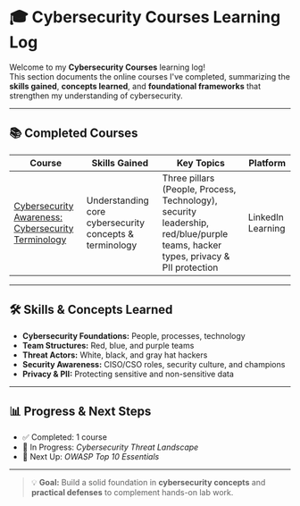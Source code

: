 # 🎓 Cybersecurity Courses Learning Log

Welcome to my **Cybersecurity Courses** learning log!  
This section documents the online courses I've completed, summarizing the **skills gained**, **concepts learned**, and **foundational frameworks** that strengthen my understanding of cybersecurity.

---

## 📚 Completed Courses

| Course | Skills Gained | Key Topics | Platform |
|--------|---------------|------------|----------|
| [Cybersecurity Awareness: Cybersecurity Terminology](./cybersecurity-terminology.md) | Understanding core cybersecurity concepts & terminology | Three pillars (People, Process, Technology), security leadership, red/blue/purple teams, hacker types, privacy & PII protection | LinkedIn Learning |

---

## 🛠️ Skills & Concepts Learned
- **Cybersecurity Foundations:** People, processes, technology
- **Team Structures:** Red, blue, and purple teams  
- **Threat Actors:** White, black, and gray hat hackers  
- **Security Awareness:** CISO/CSO roles, security culture, and champions  
- **Privacy & PII:** Protecting sensitive and non-sensitive data  

---

## 📊 Progress & Next Steps
- ✅ Completed: 1 course  
- 🚧 In Progress: *Cybersecurity Threat Landscape*  
- 🎯 Next Up: *OWASP Top 10 Essentials*  

---

> 💡 **Goal:** Build a solid foundation in **cybersecurity concepts** and **practical defenses** to complement hands-on lab work.
